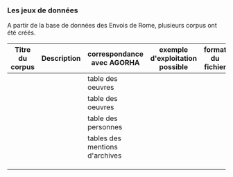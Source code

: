 
### Les jeux de données

A partir de la base de données des Envois de Rome, plusieurs corpus ont été créés. 

| Titre du corpus | Description | correspondance avec AGORHA  | exemple d'exploitation possible | format du fichier | volumétrie | nom du fichier | Télécharger |
|-----------------|-------------|--------------------------------|---------------------------------|-------------------|------------|----------------|-------------|
|                 |             | table des oeuvres              |                                 |                   |            |                |             |
|                 |             | table des oeuvres              |                                 |                   |            |                |             |
|                 |             | table des personnes            |                                 |                   |            |                |             |
|                 |             | tables des mentions d'archives |                                 |                   |            |                |             |
|                 |             |                                |                                 |                   |            |                |             |
|                 |             |                                |                                 |                   |            |                |             |
|                 |             |                                |                                 |                   |            |                |             |

